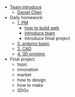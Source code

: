<!-- 侧边栏 docs/_sidebar.md -->
- [Team introduce](class/1pm/4AOL.md)
  - [Daniel Chen](class/1pm/个人.md)
- Daily homework
  - [1. PM]()
    - [how to build web](class/1pm/4AOL.md)
    - [introduce team](www.zwu.edu.cn)
    - introduce finial project
  - [2. arduino basic]()
  - [3. CAD]()
  - [4. 3D printing]()
- Final project
  - topic
  - innovation
  - market
  - how to design 
  - how to make
  - SDGs